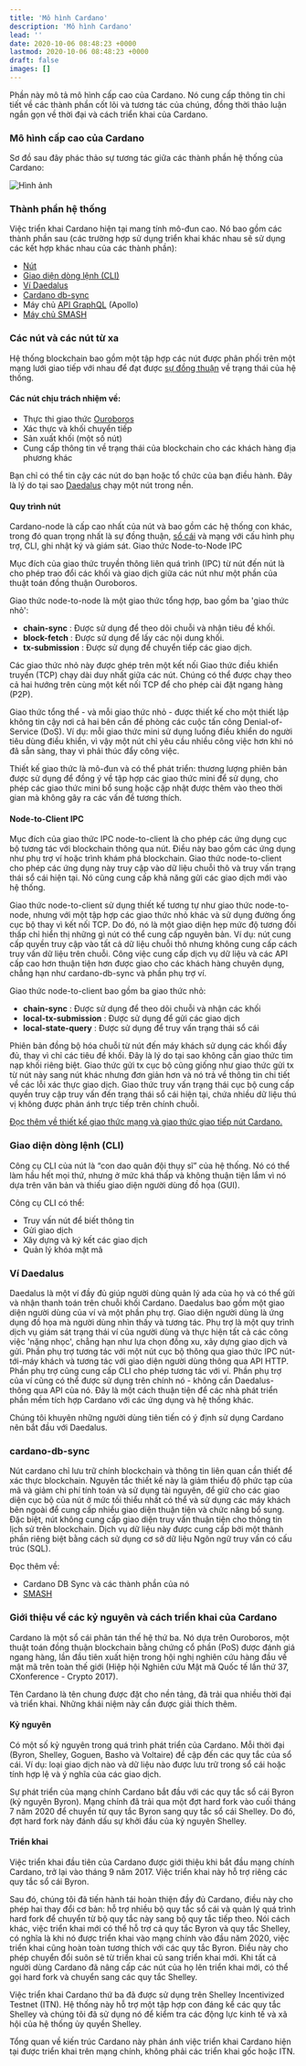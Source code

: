 ```yaml
---
title: 'Mô hình Cardano'
description: 'Mô hình Cardano'
lead: ''
date: 2020-10-06 08:48:23 +0000
lastmod: 2020-10-06 08:48:23 +0000
draft: false
images: []
---
```


Phần này mô tả mô hình cấp cao của Cardano. Nó cung cấp thông tin chi tiết về các thành phần cốt lõi và tương tác của chúng, đồng thời thảo luận ngắn gọn về thời đại và cách triển khai của Cardano.

### Mô hình cấp cao của Cardano

Sơ đồ sau đây phác thảo sự tương tác giữa các thành phần hệ thống của Cardano:

![Hình ảnh](https://ucarecdn.com/3756645a-a4a2-4d2f-846a-e454bf7cba60/)

### Thành phần hệ thống

Việc triển khai Cardano hiện tại mang tính mô-đun cao. Nó bao gồm các thành phần sau (các trường hợp sử dụng triển khai khác nhau sẽ sử dụng các kết hợp khác nhau của các thành phần):

- [Nút](https://github.com/input-output-hk/cardano-node)
- [Giao diện dòng lệnh (CLI)](https://github.com/input-output-hk/cardano-node/blob/master/doc/reference/cardano-node-cli-reference.md)
- [Ví Daedalus](https://github.com/input-output-hk/cardano-wallet)
- [Cardano db-sync](https://github.com/input-output-hk/cardano-db-sync)
- Máy chủ [API GraphQL](https://github.com/input-output-hk/cardano-graphql) (Apollo)
- [Máy chủ SMASH](https://github.com/input-output-hk/smash)

### Các nút và các nút từ xa

Hệ thống blockchain bao gồm một tập hợp các nút được phân phối trên một mạng lưới giao tiếp với nhau để đạt được [sự đồng thuận](https://docs.cardano.org/core-concepts/consensus-explained) về trạng thái của hệ thống.

#### Các nút chịu trách nhiệm về:

- Thực thi giao thức [Ouroboros](https://github.com/input-output-hk/ouroboros-network/#ouroboros-network)
- Xác thực và khối chuyển tiếp
- Sản xuất khối (một số nút)
- Cung cấp thông tin về trạng thái của blockchain cho các khách hàng địa phương khác

Bạn chỉ có thể tin cậy các nút do bạn hoặc tổ chức của bạn điều hành. Đây là lý do tại sao [Daedalus](https://docs.cardano.org/cardano-components/daedalus-wallet) chạy một nút trong nền.

#### Quy trình nút

Cardano-node là cấp cao nhất của nút và bao gồm các hệ thống con khác, trong đó quan trọng nhất là sự đồng thuận, [sổ cái](https://github.com/input-output-hk/cardano-ledger-specs#cardano-ledger) và mạng với cấu hình phụ trợ, CLI, ghi nhật ký và giám sát. Giao thức Node-to-Node IPC

Mục đích của giao thức truyền thông liên quá trình (IPC) từ nút đến nút là cho phép trao đổi các khối và giao dịch giữa các nút như một phần của thuật toán đồng thuận Ouroboros.

Giao thức node-to-node là một giao thức tổng hợp, bao gồm ba 'giao thức nhỏ':

- **chain-sync** : Được sử dụng để theo dõi chuỗi và nhận tiêu đề khối.
- **block-fetch** : Được sử dụng để lấy các nội dung khối.
- **tx-submission** : Được sử dụng để chuyển tiếp các giao dịch.

Các giao thức nhỏ này được ghép trên một kết nối Giao thức điều khiển truyền (TCP) chạy dài duy nhất giữa các nút. Chúng có thể được chạy theo cả hai hướng trên cùng một kết nối TCP để cho phép cài đặt ngang hàng (P2P).

Giao thức tổng thể - và mỗi giao thức nhỏ - được thiết kế cho một thiết lập không tin cậy nơi cả hai bên cần đề phòng các cuộc tấn công Denial-of-Service (DoS). Ví dụ: mỗi giao thức mini sử dụng luồng điều khiển do người tiêu dùng điều khiển, vì vậy một nút chỉ yêu cầu nhiều công việc hơn khi nó đã sẵn sàng, thay vì phải thúc đẩy công việc.

Thiết kế giao thức là mô-đun và có thể phát triển: thương lượng phiên bản được sử dụng để đồng ý về tập hợp các giao thức mini để sử dụng, cho phép các giao thức mini bổ sung hoặc cập nhật được thêm vào theo thời gian mà không gây ra các vấn đề tương thích.

#### Node-to-Client IPC

Mục đích của giao thức IPC node-to-client là cho phép các ứng dụng cục bộ tương tác với blockchain thông qua nút. Điều này bao gồm các ứng dụng như phụ trợ ví hoặc trình khám phá blockchain. Giao thức node-to-client cho phép các ứng dụng này truy cập vào dữ liệu chuỗi thô và truy vấn trạng thái sổ cái hiện tại. Nó cũng cung cấp khả năng gửi các giao dịch mới vào hệ thống.

Giao thức node-to-client sử dụng thiết kế tương tự như giao thức node-to-node, nhưng với một tập hợp các giao thức nhỏ khác và sử dụng đường ống cục bộ thay vì kết nối TCP. Do đó, nó là một giao diện hẹp mức độ tương đối thấp chỉ hiển thị những gì nút có thể cung cấp nguyên bản. Ví dụ: nút cung cấp quyền truy cập vào tất cả dữ liệu chuỗi thô nhưng không cung cấp cách truy vấn dữ liệu trên chuỗi. Công việc cung cấp dịch vụ dữ liệu và các API cấp cao hơn thuận tiện hơn được giao cho các khách hàng chuyên dụng, chẳng hạn như cardano-db-sync và phần phụ trợ ví.

Giao thức node-to-client bao gồm ba giao thức nhỏ:

- **chain-sync** : Được sử dụng để theo dõi chuỗi và nhận các khối
- **local-tx-submission** : Được sử dụng để gửi các giao dịch
- **local-state-query** : Được sử dụng để truy vấn trạng thái sổ cái

Phiên bản đồng bộ hóa chuỗi từ nút đến máy khách sử dụng các khối đầy đủ, thay vì chỉ các tiêu đề khối. Đây là lý do tại sao không cần giao thức tìm nạp khối riêng biệt. Giao thức gửi tx cục bộ cũng giống như giao thức gửi tx từ nút này sang nút khác nhưng đơn giản hơn và nó trả về thông tin chi tiết về các lỗi xác thực giao dịch. Giao thức truy vấn trạng thái cục bộ cung cấp quyền truy cập truy vấn đến trạng thái sổ cái hiện tại, chứa nhiều dữ liệu thú vị không được phản ánh trực tiếp trên chính chuỗi.

[Đọc thêm về thiết kế giao thức mạng và giao thức giao tiếp nút Cardano.](https://docs.cardano.org/explore-cardano/cardano-network/networking-protocol)

### Giao diện dòng lệnh (CLI)

Công cụ CLI của nút là “con dao quân đội thụy sĩ” của hệ thống. Nó có thể làm hầu hết mọi thứ, nhưng ở mức khá thấp và không thuận tiện lắm vì nó dựa trên văn bản và thiếu giao diện người dùng đồ họa (GUI).

Công cụ CLI có thể:

- Truy vấn nút để biết thông tin
- Gửi giao dịch
- Xây dựng và ký kết các giao dịch
- Quản lý khóa mật mã

### Ví Daedalus

Daedalus là một ví đầy đủ giúp người dùng quản lý ada của họ và có thể gửi và nhận thanh toán trên chuỗi khối Cardano. Daedalus bao gồm một giao diện người dùng của ví và một phần phụ trợ. Giao diện người dùng là ứng dụng đồ họa mà người dùng nhìn thấy và tương tác. Phụ trợ là một quy trình dịch vụ giám sát trạng thái ví của người dùng và thực hiện tất cả các công việc 'nặng nhọc', chẳng hạn như lựa chọn đồng xu, xây dựng giao dịch và gửi. Phần phụ trợ tương tác với một nút cục bộ thông qua giao thức IPC nút-tới-máy khách và tương tác với giao diện người dùng thông qua API HTTP. Phần phụ trợ cũng cung cấp CLI cho phép tương tác với ví. Phần phụ trợ của ví cũng có thể được sử dụng trên chính nó - không cần Daedalus- thông qua API của nó. Đây là một cách thuận tiện để các nhà phát triển phần mềm tích hợp Cardano với các ứng dụng và hệ thống khác.

Chúng tôi khuyên những người dùng tiên tiến có ý định sử dụng Cardano nên bắt đầu với Daedalus.

### cardano-db-sync

Nút cardano chỉ lưu trữ chính blockchain và thông tin liên quan cần thiết để xác thực blockchain. Nguyên tắc thiết kế này là giảm thiểu độ phức tạp của mã và giảm chi phí tính toán và sử dụng tài nguyên, để giữ cho các giao diện cục bộ của nút ở mức tối thiểu nhất có thể và sử dụng các máy khách bên ngoài để cung cấp nhiều giao diện thuận tiện và chức năng bổ sung. Đặc biệt, nút không cung cấp giao diện truy vấn thuận tiện cho thông tin lịch sử trên blockchain. Dịch vụ dữ liệu này được cung cấp bởi một thành phần riêng biệt bằng cách sử dụng cơ sở dữ liệu Ngôn ngữ truy vấn có cấu trúc (SQL).

Đọc thêm về:

- Cardano DB Sync và các thành phần của nó
- [SMASH](https://docs.cardano.org/cardano-components/smash)

### Giới thiệu về các kỷ nguyên và cách triển khai của Cardano

Cardano là một sổ cái phân tán thế hệ thứ ba. Nó dựa trên Ouroboros, một thuật toán đồng thuận blockchain bằng chứng cổ phần (PoS) được đánh giá ngang hàng, lần đầu tiên xuất hiện trong hội nghị nghiên cứu hàng đầu về mật mã trên toàn thế giới (Hiệp hội Nghiên cứu Mật mã Quốc tế lần thứ 37, CXonference - Crypto 2017).

Tên Cardano là tên chung được đặt cho nền tảng, đã trải qua nhiều thời đại và triển khai. Những khái niệm này cần được giải thích thêm.

#### Kỷ nguyên

Có một số kỷ nguyên trong quá trình phát triển của Cardano. Mỗi thời đại (Byron, Shelley, Goguen, Basho và Voltaire) đề cập đến các quy tắc của sổ cái. Ví dụ: loại giao dịch nào và dữ liệu nào được lưu trữ trong sổ cái hoặc tính hợp lệ và ý nghĩa của các giao dịch.

Sự phát triển của mạng chính Cardano bắt đầu với các quy tắc sổ cái Byron (kỷ nguyên Byron). Mạng chính đã trải qua một đợt hard fork vào cuối tháng 7 năm 2020 để chuyển từ quy tắc Byron sang quy tắc sổ cái Shelley. Do đó, đợt hard fork này đánh dấu sự khởi đầu của kỷ nguyên Shelley.

#### Triển khai

Việc triển khai đầu tiên của Cardano được giới thiệu khi bắt đầu mạng chính Cardano, trở lại vào tháng 9 năm 2017. Việc triển khai này hỗ trợ riêng các quy tắc sổ cái Byron.

Sau đó, chúng tôi đã tiến hành tái hoàn thiện đầy đủ Cardano, điều này cho phép hai thay đổi cơ bản: hỗ trợ nhiều bộ quy tắc sổ cái và quản lý quá trình hard fork để chuyển từ bộ quy tắc này sang bộ quy tắc tiếp theo. Nói cách khác, việc triển khai mới có thể hỗ trợ cả quy tắc Byron và quy tắc Shelley, có nghĩa là khi nó được triển khai vào mạng chính vào đầu năm 2020, việc triển khai cũng hoàn toàn tương thích với các quy tắc Byron. Điều này cho phép chuyển đổi suôn sẻ từ triển khai cũ sang triển khai mới. Khi tất cả người dùng Cardano đã nâng cấp các nút của họ lên triển khai mới, có thể gọi hard fork và chuyển sang các quy tắc Shelley.

Việc triển khai Cardano thứ ba đã được sử dụng trên Shelley Incentivized Testnet (ITN). Hệ thống này hỗ trợ một tập hợp con đáng kể các quy tắc Shelley và chúng tôi đã sử dụng nó để kiểm tra các động lực kinh tế và xã hội của hệ thống ủy quyền Shelley.

Tổng quan về kiến trúc Cardano này phản ánh việc triển khai Cardano hiện tại được triển khai trên mạng chính, không phải các triển khai gốc hoặc ITN.
